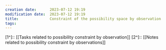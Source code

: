 ```yaml
---
creation date:		2023-07-12 19:19
modification date:	2023-07-12 19:19
title: 				Constraint of the possibility space by observation
tags:
---
```


[1^]:: [[Tasks related to possibility constraint by observation]]
[2^]:: [[Notes related to possibility constraint by observations]]